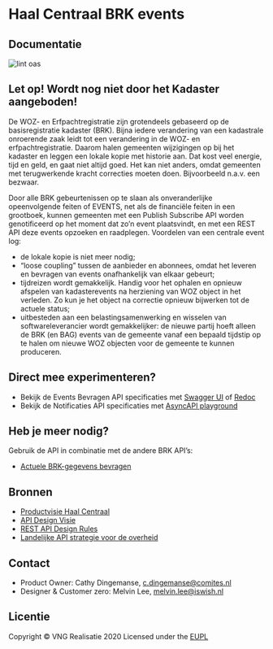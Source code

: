 # Haal Centraal BRK events

## Documentatie

![lint oas](https://github.com/VNG-Realisatie/Haal-Centraal-BRK-event-sourcing/workflows/lint-oas/badge.svg)

## Let op! Wordt nog niet door het Kadaster aangeboden!

De WOZ- en Erfpachtregistratie zijn grotendeels gebaseerd op de basisregistratie kadaster (BRK). Bijna iedere verandering van een kadastrale onroerende zaak leidt tot een verandering in de WOZ- en erfpachtregistratie. Daarom halen gemeenten wijzigingen op bij het kadaster en leggen een lokale kopie met historie aan. Dat kost veel energie, tijd en geld, en gaat niet altijd goed. Het kan niet anders, omdat gemeenten met terugwerkende kracht correcties moeten doen. Bijvoorbeeld n.a.v. een bezwaar. 

Door alle BRK gebeurtenissen op te slaan als onveranderlijke opeenvolgende feiten of EVENTS, net als de financiële feiten in een grootboek, kunnen gemeenten met een Publish Subscribe API worden genotificeerd op het moment dat zo’n event plaatsvindt, en met een REST API deze events opzoeken en raadplegen. Voordelen van een centrale event log:
* de lokale kopie is niet meer nodig;
* “loose coupling” tussen de aanbieder en abonnees, omdat het leveren en bevragen van events onafhankelijk van elkaar gebeurt;
* tijdreizen wordt gemakkelijk. Handig voor het ophalen en opnieuw afspelen van kadasterevents na herziening van WOZ object in het verleden. Zo kun je het object na correctie opnieuw bijwerken tot de actuele status;
* uitbesteden aan een belastingsamenwerking en wisselen van softwareleverancier wordt gemakkelijker: de nieuwe partij hoeft alleen de BRK (en BAG) events van de gemeente vanaf een bepaald tijdstip op te halen om nieuwe WOZ objecten voor de gemeente te kunnen produceren.

## Direct mee experimenteren?
* Bekijk de Events Bevragen API specificaties met [Swagger UI](https://vng-realisatie.github.io/Haal-Centraal-BRK-event-sourcing/swagger-ui) of [Redoc](https://vng-realisatie.github.io/Haal-Centraal-BRK-event-sourcing/redoc)
* Bekijk de Notificaties API specificaties met [AsyncAPI playground](https://playground.asyncapi.io/?load=https://raw.githubusercontent.com/VNG-Realisatie/Haal-Centraal-BRK-event-sourcing/master/specificatie/asyncapi.yaml) 

## Heb je meer nodig? 
Gebruik de API in combinatie met de andere BRK API’s:
* [Actuele BRK-gegevens bevragen](https://vng-realisatie.github.io/Haal-Centraal-BRK-bevragen/)

## Bronnen
* [Productvisie Haal Centraal](https://vng-realisatie.github.io/Haal-Centraal)
* [API Design Visie](https://github.com/Geonovum/KP-APIs/tree/master/Werkgroep%20Design%20Visie)
* [REST API Design Rules](https://docs.geostandaarden.nl/api/API-Designrules/)
* [Landelijke API strategie voor de overheid](https://geonovum.github.io/KP-APIs/)

## Contact
* Product Owner: Cathy Dingemanse, [c.dingemanse@comites.nl](mailto:c.dingemanse@comites.nl)
* Designer & Customer zero: Melvin Lee, [melvin.lee@iswish.nl](mailto:melvin.lee@iswish.nl)

## Licentie
Copyright &copy; VNG Realisatie 2020
Licensed under the [EUPL](https://github.com/VNG-Realisatie/Haal-Centraal-BRP-bevragen/blob/master/LICENCE.md)
